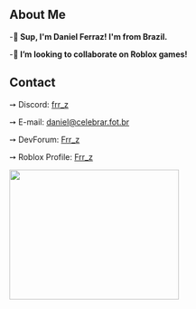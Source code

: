 <hmtl>
  <h2> About Me </h2>
-<strong>👋 Sup, I'm Daniel Ferraz! I'm from Brazil.</p></strong>
-<strong>🔨 I’m looking to collaborate on Roblox games!</p></strong>

<h2> Contact </h2>

 ➙ Discord: <a href="https://discord.com/users/378674511094087680">frr_z</a><p>
 ➙ E-mail: <a href="daniel@celebrar.fot.br">daniel@celebrar.fot.br</a><p>
 ➙ DevForum: <a href="https://devforum.roblox.com/u/frr_z/summary">Frr_z</a><p>
 ➙ Roblox Profile: <a href="https://www.roblox.com/users/2528081463/profile">Frr_z</a><p>

<img src="https://media1.tenor.com/images/0660efe82fa3da42ed56eef013171835/tenor.gif" width="300" height="230">

</html>
